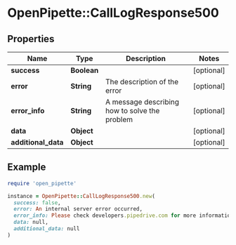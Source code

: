 # OpenPipette::CallLogResponse500

## Properties

| Name | Type | Description | Notes |
| ---- | ---- | ----------- | ----- |
| **success** | **Boolean** |  | [optional] |
| **error** | **String** | The description of the error | [optional] |
| **error_info** | **String** | A message describing how to solve the problem | [optional] |
| **data** | **Object** |  | [optional] |
| **additional_data** | **Object** |  | [optional] |

## Example

```ruby
require 'open_pipette'

instance = OpenPipette::CallLogResponse500.new(
  success: false,
  error: An internal server error occurred,
  error_info: Please check developers.pipedrive.com for more information about Pipedrive API.,
  data: null,
  additional_data: null
)
```

